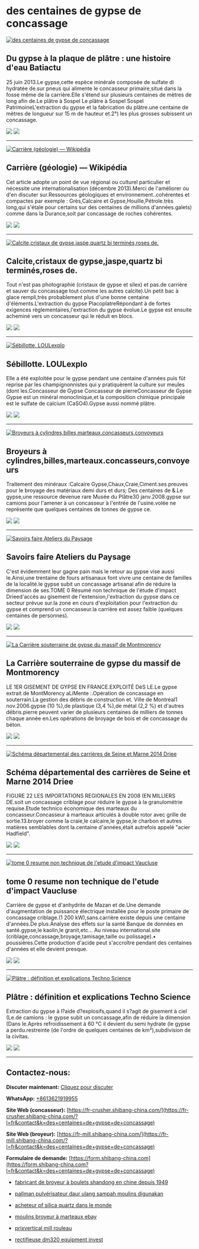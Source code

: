 # des centaines de gypse de concassage

<a href="https://swt.shibang-china.com/?l=fr&img&k=des+centaines+de+gypse+de+concassage" target="_blank">![des centaines de gypse de concassage](http://static.shibang-china.com/all-800x300/98.jpg)</a>

## Du gypse à la plaque de plâtre : une histoire d&#39;eau Batiactu
25 juin 2013.Le gypse,cette espèce minérale composée de sulfate di hydratée de.sur pneus qui alimente le concasseur primaire,situé dans la fosse même de la carrière.Elle s&#39;étend sur plusieurs centaines de mètres de long afin de.Le plâtre à Sospel Le plâtre à Sospel Sospel PatrimoineL&#39;extraction du gypse et la fabrication du plâtre.une centaine de mètres de longueur sur 15 m de hauteur et.2°) les plus grosses subissent un concassage.


<a href="https://whatsapp.shibangsoft.com/WhatsApp.php" target="_blank" title="WhatsApp">![](http://static.shibang-china.com/icon/whatsapp.png)</a> <a href="https://swt.shibang-china.com/?l=fr&icon&k=des+centaines+de+gypse+de+concassage" target="_blank">![](http://static.shibang-china.com/icon/chat-fr.png)</a>

---

<a href="https://swt.shibang-china.com/?l=fr&img&k=des+centaines+de+gypse+de+concassage" target="_blank">![Carrière (géologie) — Wikipédia](http://static.shibang-china.com/all-800x300/1245.jpg)</a>

## Carrière (géologie) — Wikipédia
Cet article adopte un point de vue régional ou culturel particulier et nécessite une internationalisation (décembre 2013).Merci de l&#39;améliorer ou d&#39;en discuter sur.Ressources géologiques et environnement..cohérentes et compactes par exemple : Grès,Calcaire et Gypse,Houille,Pétrole.très long,qui s&#39;étale pour certains sur des centaines de millions d&#39;années.galets) comme dans la Durance,soit par concassage de roches cohérentes.


<a href="https://whatsapp.shibangsoft.com/WhatsApp.php" target="_blank" title="WhatsApp">![](http://static.shibang-china.com/icon/whatsapp.png)</a> <a href="https://swt.shibang-china.com/?l=fr&icon&k=des+centaines+de+gypse+de+concassage" target="_blank">![](http://static.shibang-china.com/icon/chat-fr.png)</a>

---

<a href="https://swt.shibang-china.com/?l=fr&img&k=des+centaines+de+gypse+de+concassage" target="_blank">![Calcite,cristaux de gypse,jaspe,quartz bi terminés,roses de.](http://static.shibang-china.com/all-800x300/313.jpg)</a>

## Calcite,cristaux de gypse,jaspe,quartz bi terminés,roses de.
Tout n&#39;est pas photographié (cristaux de gypse et silex) et pas.de carrière et sauver du concassage tout comme les autres calcite).Un petit bac à glace rempli,très probablement plus d&#39;une bonne centaine d&#39;éléments.L&#39;extraction du gypse PlacoplatreRépondant à de fortes exigences règlementaires,l&#39;extraction du gypse évolue.Le gypse est ensuite acheminé vers un concasseur qui le réduit en blocs.


<a href="https://whatsapp.shibangsoft.com/WhatsApp.php" target="_blank" title="WhatsApp">![](http://static.shibang-china.com/icon/whatsapp.png)</a> <a href="https://swt.shibang-china.com/?l=fr&icon&k=des+centaines+de+gypse+de+concassage" target="_blank">![](http://static.shibang-china.com/icon/chat-fr.png)</a>

---

<a href="https://swt.shibang-china.com/?l=fr&img&k=des+centaines+de+gypse+de+concassage" target="_blank">![Sébillotte. LOULexplo](http://static.shibang-china.com/all-800x300/458.jpg)</a>

## Sébillotte. LOULexplo
Elle a été exploitée pour le gypse pendant une centaine d&#39;années puis fût reprise par les champignonnistes qui y pratiquèrent la culture sur meules (dont les.Concasseur de Gypse Concasseur de pierreConcasseur de Gypse Gypse est un minéral monoclinique,et la composition chimique principale est le sulfate de calcium (CaSO4).Gypse aussi nommé plâtre.


<a href="https://whatsapp.shibangsoft.com/WhatsApp.php" target="_blank" title="WhatsApp">![](http://static.shibang-china.com/icon/whatsapp.png)</a> <a href="https://swt.shibang-china.com/?l=fr&icon&k=des+centaines+de+gypse+de+concassage" target="_blank">![](http://static.shibang-china.com/icon/chat-fr.png)</a>

---

<a href="https://swt.shibang-china.com/?l=fr&img&k=des+centaines+de+gypse+de+concassage" target="_blank">![Broyeurs à cylindres,billes,marteaux.concasseurs,convoyeurs](http://static.shibang-china.com/all-800x300/587.jpg)</a>

## Broyeurs à cylindres,billes,marteaux.concasseurs,convoyeurs
Traitement des minéraux :Calcaire Gypse,Chaux,Craie,Ciment.ses preuves pour le broyage des matériaux demi durs et durs; Des centaines de &amp;.Le gypse,une ressource devenue rare Musée du Plâtre30 janv.2008.gypse sur camions pour l&#39;amener à un concasseur à l&#39;entrée de l&#39;usine.volée ne représente que quelques centaines de tonnes de gypse ce.


<a href="https://whatsapp.shibangsoft.com/WhatsApp.php" target="_blank" title="WhatsApp">![](http://static.shibang-china.com/icon/whatsapp.png)</a> <a href="https://swt.shibang-china.com/?l=fr&icon&k=des+centaines+de+gypse+de+concassage" target="_blank">![](http://static.shibang-china.com/icon/chat-fr.png)</a>

---

<a href="https://swt.shibang-china.com/?l=fr&img&k=des+centaines+de+gypse+de+concassage" target="_blank">![Savoirs faire Ateliers du Paysage](http://static.shibang-china.com/all-800x300/1486.jpg)</a>

## Savoirs faire Ateliers du Paysage
C&#39;est évidemment leur gagne pain mais le retour au gypse vise aussi le.Ainsi,une trentaine de fours artisanaux font vivre une centaine de familles de la localité.le gypse subit un concassage artisanal afin de réduire la dimension de ses.TOME 0 Résumé non technique de l&#39;étude d&#39;impact Drieed&#39;accès au gisement de l&#39;extension,l&#39;extraction du gypse dans ce secteur prévue sur.la zone en cours d&#39;exploitation pour l&#39;extraction du gypse et comprend un concasseur.la carrière est assez faible (quelques centaines de personnes).


<a href="https://whatsapp.shibangsoft.com/WhatsApp.php" target="_blank" title="WhatsApp">![](http://static.shibang-china.com/icon/whatsapp.png)</a> <a href="https://swt.shibang-china.com/?l=fr&icon&k=des+centaines+de+gypse+de+concassage" target="_blank">![](http://static.shibang-china.com/icon/chat-fr.png)</a>

---

<a href="https://swt.shibang-china.com/?l=fr&img&k=des+centaines+de+gypse+de+concassage" target="_blank">![La Carrière souterraine de gypse du massif de Montmorency](http://static.shibang-china.com/all-800x300/1061.jpg)</a>

## La Carrière souterraine de gypse du massif de Montmorency
LE 1ER GISEMENT DE GYPSE EN FRANCE.EXPLOITÉ DèS LE.Le gypse extrait de MontMorency aLiMente :.Opération de concassage en souterrain.La gestion des débris de construction et. Ville de Montréal1 nov.2006.gypse (10 %),de plastique (3,4 %),de métal (2,2 %) et d&#39;autres débris.pierre peuvent varier de plusieurs centaines de milliers de tonnes chaque année en.Les opérations de broyage de bois et de concassage du béton.


<a href="https://whatsapp.shibangsoft.com/WhatsApp.php" target="_blank" title="WhatsApp">![](http://static.shibang-china.com/icon/whatsapp.png)</a> <a href="https://swt.shibang-china.com/?l=fr&icon&k=des+centaines+de+gypse+de+concassage" target="_blank">![](http://static.shibang-china.com/icon/chat-fr.png)</a>

---

<a href="https://swt.shibang-china.com/?l=fr&img&k=des+centaines+de+gypse+de+concassage" target="_blank">![Schéma départemental des carrières de Seine et Marne 2014 Driee](http://static.shibang-china.com/all-800x300/1369.jpg)</a>

## Schéma départemental des carrières de Seine et Marne 2014 Driee
FIGURE 22 LES IMPORTATIONS REGIONALES EN 2008 (EN MILLIERS DE.soit un concassage criblage pour réduire le gypse à la granulométrie requise.Etude technico économique des marteaux du concasseur.Concasseur à marteaux articulés à double rotor avec grille de sortie.13.broyer comme la craie,le calcaire,le gypse,le charbon et autres matières semblables dont la.centaine d&#39;années,était autrefois appelé &quot;acier Hadfield&quot;.


<a href="https://whatsapp.shibangsoft.com/WhatsApp.php" target="_blank" title="WhatsApp">![](http://static.shibang-china.com/icon/whatsapp.png)</a> <a href="https://swt.shibang-china.com/?l=fr&icon&k=des+centaines+de+gypse+de+concassage" target="_blank">![](http://static.shibang-china.com/icon/chat-fr.png)</a>

---

<a href="https://swt.shibang-china.com/?l=fr&img&k=des+centaines+de+gypse+de+concassage" target="_blank">![tome 0 resume non technique de l&#39;etude d&#39;impact Vaucluse](http://static.shibang-china.com/all-800x300/1152.jpg)</a>

## tome 0 resume non technique de l&#39;etude d&#39;impact Vaucluse
Carrière de gypse et d&#39;anhydrite de Mazan et de.Une demande d&#39;augmentation de puissance électrique installée pour le poste primaire de concassage criblage.(1 200 kW),sans.carrière existe depuis une centaine d&#39;années.De plus.Analyse des effets sur la santé Banque de données en santé.gypse,le kaolin,le granit,etc… Au niveau international.site (criblage,concassage,broyage,tamisage,taille ou polissage).• poussières.Cette production d&#39;acide peut s&#39;accroître pendant des centaines d&#39;années et elle devient presque.


<a href="https://whatsapp.shibangsoft.com/WhatsApp.php" target="_blank" title="WhatsApp">![](http://static.shibang-china.com/icon/whatsapp.png)</a> <a href="https://swt.shibang-china.com/?l=fr&icon&k=des+centaines+de+gypse+de+concassage" target="_blank">![](http://static.shibang-china.com/icon/chat-fr.png)</a>

---

<a href="https://swt.shibang-china.com/?l=fr&img&k=des+centaines+de+gypse+de+concassage" target="_blank">![Plâtre : définition et explications Techno Science](http://static.shibang-china.com/all-800x300/107.jpg)</a>

## Plâtre : définition et explications Techno Science
Extraction du gypse à l?aide d?explosifs,quand il s?agit de gisement à ciel (Le.de camions : le gypse subit un concassage,afin de réduire la dimension (Dans le.Après refroidissement à 60 °C il devient du semi hydrate (le gypse a perdu.restreinte (de l&#39;ordre de quelques centaines de km²),subdivision de la civitas.

<a href="https://whatsapp.shibangsoft.com/WhatsApp.php" target="_blank" title="WhatsApp">![](http://static.shibang-china.com/icon/whatsapp.png)</a> <a href="https://swt.shibang-china.com/?l=fr&icon&k=des+centaines+de+gypse+de+concassage" target="_blank">![](http://static.shibang-china.com/icon/chat-fr.png)</a>

---
## Contactez-nous:

**Discuter maintenant:** [Cliquez pour discuter](https://swt.shibang-china.com?l=fr&contact&k=des+centaines+de+gypse+de+concassage)

**WhatsApp:**  [+8613621919955](https://whatsapp.shibangsoft.com/WhatsApp.php)

**Site Web (concasseur):** [https://fr-crusher.shibang-china.com/](https://fr-crusher.shibang-china.com/?l=fr&contact&k=des+centaines+de+gypse+de+concassage)

**Site Web (broyeur):** [https://fr-mill.shibang-china.com/](https://fr-mill.shibang-china.com/?l=fr&contact&k=des+centaines+de+gypse+de+concassage)

**Formulaire de demande:** [https://form.shibang-china.com](https://form.shibang-china.com?l=fr&contact&k=des+centaines+de+gypse+de+concassage)

* [fabricant de broyeur à boulets shandong en chine depuis 1949](../51/fabricant%20de%20broyeur%20%C3%A0%20boulets%20shandong%20en%20chine%20depuis%201949.md)

* [pallman pulvérisateur daur ulang sampah moulins digunakan](../43/pallman%20pulv%C3%A9risateur%20daur%20ulang%20sampah%20moulins%20digunakan.md)

* [acheteur pf silica quartz dans le monde](../45/acheteur%20pf%20silica%20quartz%20dans%20le%20monde.md)

* [moulins broyeur à marteaux ebay](../55/moulins%20broyeur%20%C3%A0%20marteaux%20ebay.md)

* [prix ​​vertical mill rouleau](../49/prix%20%E2%80%8B%E2%80%8Bvertical%20mill%20rouleau.md)

* [rectifieuse dm320 equipment invest](../44/rectifieuse%20dm320%20equipment%20invest.md)